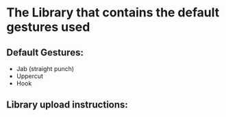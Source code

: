 # The Library that contains the default gestures used

## Default Gestures:
  - Jab (straight punch)
  - Uppercut
  - Hook
## Library upload instructions:
